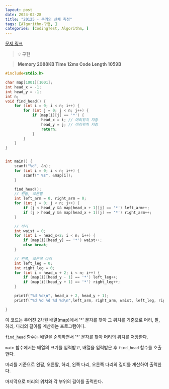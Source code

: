 ```yaml
---
layout: post
date: 2024-02-28
title: "20125 - 쿠키의 신체 측정"
tags: [Algorithm-구현, ]
categories: [CodingTest, Algorithm, ]
---
```


[문제 링크](https://www.acmicpc.net/problem/20125)


> 💡 구현


> **Memory   2088KB                                   Time   12ms                               Code Length   1059B**


```c++
#include<stdio.h>

char map[1001][1001];
int head_x = -1;
int head_y = -1;
int n;
void find_head() {
	for (int i = 0; i < n; i++) {
		for (int j = 0; j < n; j++) {
			if (map[i][j] == '*') {
				head_x = i; // 머리위치 저장
				head_y = j; // 머리위치 저장
				return;
			}
		}
	}
}


int main() {
	scanf("%d", &n);
	for (int i = 0; i < n; i++) {
		scanf(" %s", &map[i]);
	}

	find_head();
	// 왼팔, 오른팔
	int left_arm = 0, right_arm = 0;
	for (int j = 0; j < n; j++) {
		if (j < head_y && map[head_x + 1][j] == '*') left_arm++;
		if (j > head_y && map[head_x + 1][j] == '*') right_arm++;
	}

	// 허리
	int waist = 0;
	for (int i = head_x+2; i < n; i++) {
		if (map[i][head_y] == '*') waist++;
		else break;
	}

	// 왼쪽, 오른쪽 다리
	int left_leg = 0;
	int right_leg = 0;
	for (int i = head_x + 2; i < n; i++) {
		if (map[i][head_y - 1] == '*') left_leg++;
		if (map[i][head_y + 1] == '*') right_leg++;
	}

	printf("%d %d\n", head_x + 2, head_y + 1);
	printf("%d %d %d %d %d\n",left_arm, right_arm, waist, left_leg, right_leg);

}
```


이 코드는 주어진 2차원 배열(map)에서 '*' 문자를 찾아 그 위치를 기준으로 머리, 팔, 허리, 다리의 길이를 계산하는 프로그램이다.

`find_head` 함수는 배열을 순회하면서 '*' 문자를 찾아 머리의 위치를 저장한다.

`main` 함수에서는 배열의 크기를 입력받고, 배열을 입력받은 후 `find_head` 함수를 호출한다.

머리를 기준으로 왼팔, 오른팔, 허리, 왼쪽 다리, 오른쪽 다리의 길이를 계산하여 출력한다.

마지막으로 머리의 위치와 각 부위의 길이를 출력한다.

